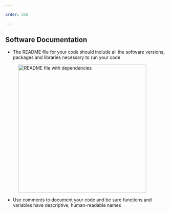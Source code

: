 ```yaml
---

order: 210

---
```


## Software Documentation

<div>
  <div class="two-col left">
    <ul>
      <li>The README file for your code should include all the software versions, packages and libraries necessary to run your code</li>
    </ul>
  </div>
<div class="two-col right">
    <figure>
      <img src="{{ site.baseurl }}/assets/img/slides/readme_documentation.png" 
           alt="README file with dependencies" width="400" />
    </figure>
  </div>
<div>
  <div class="two-col left">
    <ul>
      <li>Use comments to document your code and be sure functions and variables have descriptive, human-readable names</li>
    </ul>
  </div>
